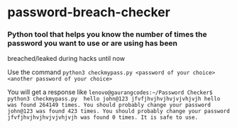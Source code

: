 # password-breach-checker

### Python tool that helps you know the number of times the password you want to use or are using has been 
breached/leaked during hacks until now

Use the command `python3 checkmypass.py <password of your choice> <another password of your choice>`

You will get a response like
`lenovo@gaurangcodes:~/Password Checker$ python3 checkmypass.py  hello john@123 jfvfjhvjhvjhvjvjvhjvjh
hello was found 264149 times. You should probably change your password
john@123 was found 423 times. You should probably change your password
jfvfjhvjhvjhvjvjvhjvjh was found 0 times. It is safe to use.`

